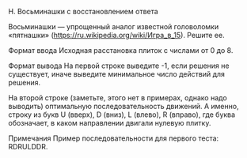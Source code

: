 H. Восьминашки с восстановлением ответа

Восьминашки — упрощенный аналог известной головоломки «пятнашки» (https://ru.wikipedia.org/wiki/Игра_в_15). Решите ее.

Формат ввода
Исходная расстановка плиток с числами от 0 до 8.

Формат вывода
На первой строке выведите -1, если решения не существует, иначе выведите минимальное число действий для решения.

На второй строке (заметьте, этого нет в примерах, однако надо выводить) оптимальную последовательность движений. А именно, строку из букв U (вверх), D (вниз), L (влево), R (вправо), где буква обозначает, в каком направлении двигали нулевую плитку.

Примечания
Пример последовательности для первого теста: RDRULDDR. 
